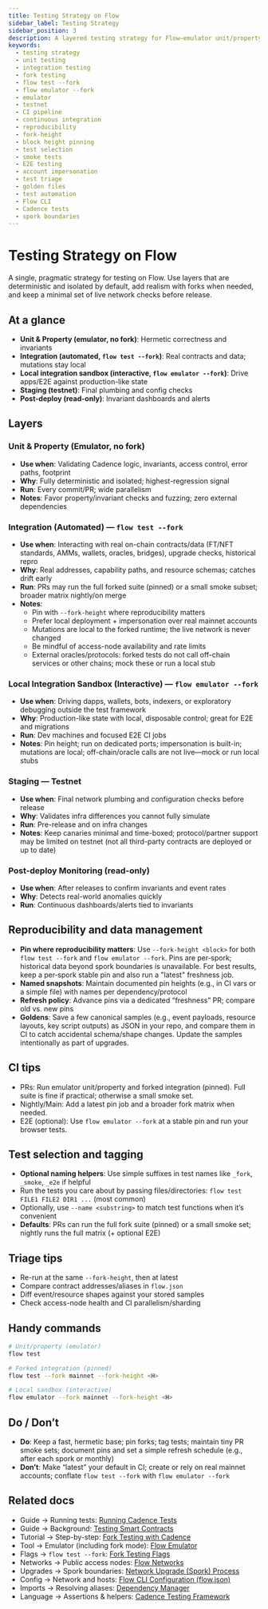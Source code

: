 ```yaml
---
title: Testing Strategy on Flow
sidebar_label: Testing Strategy
sidebar_position: 3
description: A layered testing strategy for Flow—emulator unit/property tests, forked integration, emulator fork sandbox, testnet canaries, and post-deploy monitoring. Guidance for reproducibility, CI selection, and triage.
keywords:
  - testing strategy
  - unit testing
  - integration testing
  - fork testing
  - flow test --fork
  - flow emulator --fork
  - emulator
  - testnet
  - CI pipeline
  - continuous integration
  - reproducibility
  - fork-height
  - block height pinning
  - test selection
  - smoke tests
  - E2E testing
  - account impersonation
  - test triage
  - golden files
  - test automation
  - Flow CLI
  - Cadence tests
  - spork boundaries
---
```


# Testing Strategy on Flow

A single, pragmatic strategy for testing on Flow. Use layers that are deterministic and isolated by default, add realism with forks when needed, and keep a minimal set of live network checks before release.

## At a glance

- **Unit & Property (emulator, no fork)**: Hermetic correctness and invariants
- **Integration (automated, `flow test --fork`)**: Real contracts and data; mutations stay local
- **Local integration sandbox (interactive, `flow emulator --fork`)**: Drive apps/E2E against production-like state
- **Staging (testnet)**: Final plumbing and config checks
- **Post-deploy (read-only)**: Invariant dashboards and alerts

## Layers

### Unit & Property (Emulator, no fork)

- **Use when**: Validating Cadence logic, invariants, access control, error paths, footprint
- **Why**: Fully deterministic and isolated; highest-regression signal
- **Run**: Every commit/PR; wide parallelism
- **Notes**: Favor property/invariant checks and fuzzing; zero external dependencies

### Integration (Automated) — `flow test --fork`

- **Use when**: Interacting with real on-chain contracts/data (FT/NFT standards, AMMs, wallets, oracles, bridges), upgrade checks, historical repro
- **Why**: Real addresses, capability paths, and resource schemas; catches drift early
 - **Run**: PRs may run the full forked suite (pinned) or a small smoke subset; broader matrix nightly/on merge
- **Notes**:
  - Pin with `--fork-height` where reproducibility matters
  - Prefer local deployment + impersonation over real mainnet accounts
  - Mutations are local to the forked runtime; the live network is never changed
  - Be mindful of access-node availability and rate limits
  - External oracles/protocols: forked tests do not call off-chain services or other chains; mock these or run a local stub

### Local Integration Sandbox (Interactive) — `flow emulator --fork`

- **Use when**: Driving dapps, wallets, bots, indexers, or exploratory debugging outside the test framework
- **Why**: Production-like state with local, disposable control; great for E2E and migrations
- **Run**: Dev machines and focused E2E CI jobs
- **Notes**: Pin height; run on dedicated ports; impersonation is built-in; mutations are local; off-chain/oracle calls are not live—mock or run local stubs

### Staging — Testnet

- **Use when**: Final network plumbing and configuration checks before release
- **Why**: Validates infra differences you cannot fully simulate
- **Run**: Pre-release and on infra changes
- **Notes**: Keep canaries minimal and time-boxed; protocol/partner support may be limited on testnet (not all third-party contracts are deployed or up to date)

### Post-deploy Monitoring (read-only)

- **Use when**: After releases to confirm invariants and event rates
- **Why**: Detects real-world anomalies quickly
- **Run**: Continuous dashboards/alerts tied to invariants

## Reproducibility and data management

 - **Pin where reproducibility matters**: Use `--fork-height <block>` for both `flow test --fork` and `flow emulator --fork`. Pins are per‑spork; historical data beyond spork boundaries is unavailable. For best results, keep a per‑spork stable pin and also run a "latest" freshness job.
- **Named snapshots**: Maintain documented pin heights (e.g., in CI vars or a simple file) with names per dependency/protocol
- **Refresh policy**: Advance pins via a dedicated “freshness” PR; compare old vs. new pins
- **Goldens**: Save a few canonical samples (e.g., event payloads, resource layouts, key script outputs) as JSON in your repo, and compare them in CI to catch accidental schema/shape changes. Update the samples intentionally as part of upgrades.

## CI tips

- PRs: Run emulator unit/property and forked integration (pinned). Full suite is fine if practical; otherwise a small smoke set.
- Nightly/Main: Add a latest pin job and a broader fork matrix when needed.
- E2E (optional): Use `flow emulator --fork` at a stable pin and run your browser tests.

## Test selection and tagging

 - **Optional naming helpers**: Use simple suffixes in test names like `_fork`, `_smoke`, `_e2e` if helpful
 - Run the tests you care about by passing files/directories: `flow test FILE1 FILE2 DIR1 ...` (most common)
 - Optionally, use `--name <substring>` to match test functions when it’s convenient
- **Defaults**: PRs can run the full fork suite (pinned) or a small smoke set; nightly runs the full matrix (+ optional E2E)

## Triage tips

- Re-run at the same `--fork-height`, then at latest
- Compare contract addresses/aliases in `flow.json`
- Diff event/resource shapes against your stored samples
- Check access-node health and CI parallelism/sharding

## Handy commands

```bash
# Unit/property (emulator)
flow test

# Forked integration (pinned)
flow test --fork mainnet --fork-height <H>

# Local sandbox (interactive)
flow emulator --fork mainnet --fork-height <H>
```

## Do / Don’t

- **Do**: Keep a fast, hermetic base; pin forks; tag tests; maintain tiny PR smoke sets; document pins and set a simple refresh schedule (e.g., after each spork or monthly)
- **Don’t**: Make “latest” your default in CI; create or rely on real mainnet accounts; conflate `flow test --fork` with `flow emulator --fork`

## Related docs

- Guide → Running tests: [Running Cadence Tests]
- Guide → Background: [Testing Smart Contracts]
- Tutorial → Step-by-step: [Fork Testing with Cadence]
- Tool → Emulator (including fork mode): [Flow Emulator]
- Flags → `flow test --fork`: [Fork Testing Flags]
- Networks → Public access nodes: [Flow Networks]
- Upgrades → Spork boundaries: [Network Upgrade (Spork) Process]
- Config → Network and hosts: [Flow CLI Configuration (flow.json)]
- Imports → Resolving aliases: [Dependency Manager]
- Language → Assertions & helpers: [Cadence Testing Framework]

<!-- Reference-style links -->
[Running Cadence Tests]: ../../tools/flow-cli/tests.md
[Testing Smart Contracts]: ./testing.md
[Fork Testing with Cadence]: ../../../blockchain-development-tutorials/cadence/fork-testing/index.md
[Flow Emulator]: ../../tools/emulator/index.md
[Fork Testing Flags]: ../../tools/flow-cli/tests.md#fork-testing-flags
[Flow Networks]: ../../../protocol/flow-networks/index.md
[Network Upgrade (Spork) Process]: ../../../protocol/node-ops/node-operation/network-upgrade.md
[Flow CLI Configuration (flow.json)]: ../../tools/flow-cli/flow.json/initialize-configuration.md
[Dependency Manager]: ../../tools/flow-cli/dependency-manager.md
[Cadence Testing Framework]: https://cadence-lang.org/docs/testing-framework
